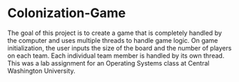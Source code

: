 # Colonization-Game
The goal of this project is to create a game that is completely handled by the computer and uses multiple threads to handle game logic.
On game initialization, the user inputs the size of the board and the number of players on each team. Each individual team member is handled by its own thread.
This was a lab assignment for an Operating Systems class at Central Washington University.
